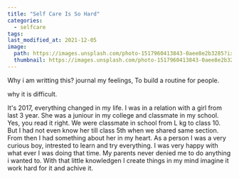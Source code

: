 ```yaml
---
title: "Self Care Is So Hard"
categories:
  - selfcare
tags:
last_modified_at: 2021-12-05
image: 
  path: https://images.unsplash.com/photo-1517960413843-0aee8e2b3285?ixlib=rb-1.2.1&ixid=MnwxMjA3fDB8MHxwaG90by1wYWdlfHx8fGVufDB8fHx8&auto=format&fit=crop&w=899&q=80
  thumbnail: https://images.unsplash.com/photo-1517960413843-0aee8e2b3285?ixlib=rb-1.2.1&ixid=MnwxMjA3fDB8MHxwaG90by1wYWdlfHx8fGVufDB8fHx8&auto=format&fit=crop&w=899&q=80
---
```

Why i am writting this?
journal my feelings,
To build a routine
for people.

why it is difficult.

It's 2017, everything changed in my life. I was in a relation with a girl from last 3 year. She was a juniour in my college and classmate in my school. Yes, you read it right. We were classmate in school from L kg to class 10. But I had not even know her till class 5th when we shared same section. From then I had something about her in my heart. As a person I was a very curious boy, intrested to learn and try everything. I was very happy with what ever I was doing that time. My parents never denied me to do anything i wanted to. With that little knowledgen I create things in my mind imagine it work hard for it and achive it.
